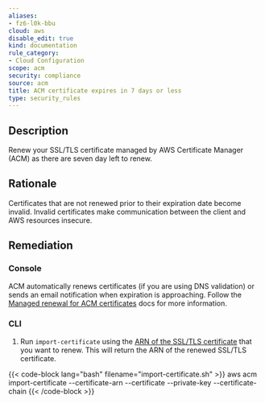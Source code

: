 ```yaml
---
aliases:
- fz6-l0k-bbu
cloud: aws
disable_edit: true
kind: documentation
rule_category:
- Cloud Configuration
scope: acm
security: compliance
source: acm
title: ACM certificate expires in 7 days or less
type: security_rules
---
```


## Description

Renew your SSL/TLS certificate managed by AWS Certificate Manager (ACM) as there are seven day left to renew.

## Rationale

Certificates that are not renewed prior to their expiration date become invalid. Invalid certificates make communication between the client and AWS resources insecure.

## Remediation

### Console

ACM automatically renews certificates (if you are using DNS validation) or sends an email notification when expiration is approaching. Follow the [Managed renewal for ACM certificates][1] docs for more information.

### CLI

1. Run `import-certificate` using the [ARN of the SSL/TLS certificate][2] that you want to renew. This will return the ARN of the renewed SSL/TLS certificate.

  {{< code-block lang="bash" filename="import-certificate.sh" >}}
    aws acm import-certificate
      --certificate-arn <value>
      --certificate <value>
      --private-key <value>
      --certificate-chain <value>
  {{< /code-block >}}

[1]: https://docs.aws.amazon.com/acm/latest/userguide/managed-renewal.html
[2]: https://awscli.amazonaws.com/v2/documentation/api/latest/reference/acm/import-certificate.html
